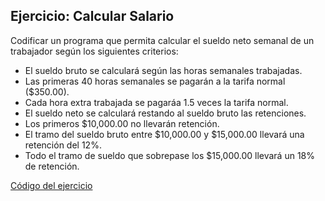 ## Ejercicio: Calcular Salario
Codificar un programa que permita calcular el sueldo neto semanal de un trabajador según los siguientes criterios: 
* El sueldo bruto se calculará según las horas semanales trabajadas. 
* Las primeras 40 horas semanales se pagarán a la tarifa normal ($350.00). 
* Cada hora extra trabajada se pagaráa 1.5 veces la tarifa normal. 
* El sueldo neto se calculará restando al sueldo bruto las retenciones. 
* Los primeros $10,000.00 no llevarán retención. 
* El tramo del sueldo bruto entre $10,000.00 y $15,000.00 llevará una retención del 12%. 
* Todo el tramo de sueldo que sobrepase los $15,000.00 llevará un 18% de retención.

[Código del ejercicio](salario.cpp)